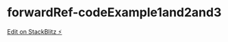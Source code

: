 # forwardRef-codeExample1and2and3

[Edit on StackBlitz ⚡️](https://stackblitz.com/edit/react-eaqkfz)
